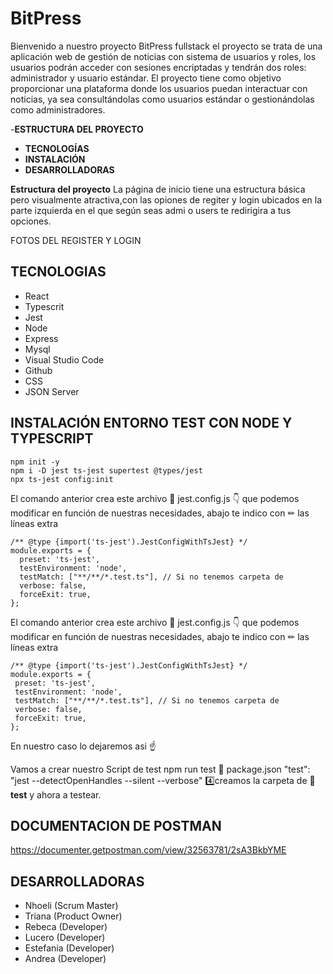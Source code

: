 # BitPress
Bienvenido a nuestro proyecto BitPress fullstack el proyecto se trata de una aplicación web de gestión de noticias con sistema de usuarios y roles, los usuarios podrán acceder con sesiones encriptadas y tendrán dos roles: administrador y usuario estándar. El proyecto tiene como objetivo proporcionar una plataforma donde los usuarios puedan interactuar con noticias, ya sea consultándolas como usuarios estándar o gestionándolas como administradores.

-**ESTRUCTURA DEL PROYECTO**
- **TECNOLOGÍAS**
- **INSTALACIÓN**
- **DESARROLLADORAS**

**Estructura del proyecto**
La página de inicio tiene una estructura básica pero visualmente atractiva,con las opiones de regiter y login ubicados en la parte izquierda en el que según seas admi o users te redirigira a tus opciones.

FOTOS DEL REGISTER Y LOGIN 


## TECNOLOGIAS 
- React
- Typescrit
- Jest 
- Node
- Express
- Mysql 
- Visual Studio Code
- Github
- CSS
- JSON Server


## INSTALACIÓN ENTORNO TEST CON NODE Y TYPESCRIPT
```
npm init -y
npm i -D jest ts-jest supertest @types/jest
npx ts-jest config:init
```

El comando anterior crea este archivo 📄 jest.config.js 👇 que podemos
modificar en función de nuestras necesidades, abajo te indico con ✏ las líneas
extra

```
/** @type {import('ts-jest').JestConfigWithTsJest} */
module.exports = {
  preset: 'ts-jest',
  testEnvironment: 'node',
  testMatch: ["**/**/*.test.ts"], // Si no tenemos carpeta de 
  verbose: false,
  forceExit: true,
};
```


El comando anterior crea este archivo 📄 jest.config.js 👇 que podemos
modificar en función de nuestras necesidades, abajo te indico con ✏ las líneas
extra
```
/** @type {import('ts-jest').JestConfigWithTsJest} */
module.exports = {
 preset: 'ts-jest',
 testEnvironment: 'node',
 testMatch: ["**/**/*.test.ts"], // Si no tenemos carpeta de 
 verbose: false,
 forceExit: true,
};
```
En nuestro caso lo dejaremos asi ☝

Vamos a crear nuestro Script de test npm run test
📄 package.json
 "test": "jest --detectOpenHandles --silent --verbose"
4️⃣creamos la carpeta de 📂 __test__
y ahora a testear.


## DOCUMENTACION DE POSTMAN
https://documenter.getpostman.com/view/32563781/2sA3BkbYME


## DESARROLLADORAS 
- Nhoeli (Scrum Master)
- Triana (Product Owner)
- Rebeca (Developer)
- Lucero (Developer)
- Estefania (Developer)
- Andrea (Developer)

